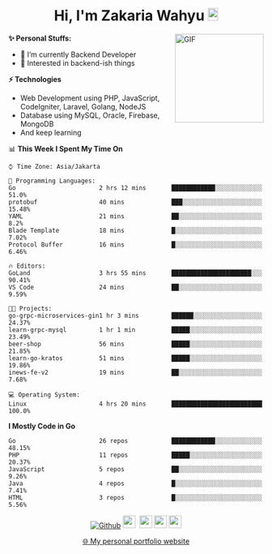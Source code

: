<h1 align="center">Hi, I'm Zakaria Wahyu <img src="https://github.com/TheDudeThatCode/TheDudeThatCode/blob/master/Assets/Hi.gif" width="20px" height="25px"></h1>

<img align="right" alt="GIF" height="175px" src="https://www.nayakapratama.co.id/wp-content/uploads/2019/07/Website-Maintenance.gif" />

**✨ Personal Stuffs:**
- 🔭 I’m currently Backend Developer
- 🌱 Interested in backend-ish things

**⚡ Technologies**
- Web Development using PHP, JavaScript, CodeIgniter, Laravel, Golang, NodeJS
- Database using MySQL, Oracle, Firebase, MongoDB
- And keep learning

<!--START_SECTION:waka-->
📊 **This Week I Spent My Time On** 

```text
⌚︎ Time Zone: Asia/Jakarta

💬 Programming Languages: 
Go                       2 hrs 12 mins       ████████████░░░░░░░░░░░░░   51.0% 
protobuf                 40 mins             ███░░░░░░░░░░░░░░░░░░░░░░   15.48% 
YAML                     21 mins             ██░░░░░░░░░░░░░░░░░░░░░░░   8.2% 
Blade Template           18 mins             █░░░░░░░░░░░░░░░░░░░░░░░░   7.02% 
Protocol Buffer          16 mins             █░░░░░░░░░░░░░░░░░░░░░░░░   6.46%

🔥 Editors: 
GoLand                   3 hrs 55 mins       ██████████████████████░░░   90.41% 
VS Code                  24 mins             ██░░░░░░░░░░░░░░░░░░░░░░░   9.59%

🐱‍💻 Projects: 
go-grpc-microservices-gin1 hr 3 mins         ██████░░░░░░░░░░░░░░░░░░░   24.37% 
learn-grpc-mysql         1 hr 1 min          █████░░░░░░░░░░░░░░░░░░░░   23.49% 
beer-shop                56 mins             █████░░░░░░░░░░░░░░░░░░░░   21.85% 
learn-go-kratos          51 mins             █████░░░░░░░░░░░░░░░░░░░░   19.86% 
inews-fe-v2              19 mins             ██░░░░░░░░░░░░░░░░░░░░░░░   7.68%

💻 Operating System: 
Linux                    4 hrs 20 mins       █████████████████████████   100.0%

```

**I Mostly Code in Go** 

```text
Go                       26 repos            ████████████░░░░░░░░░░░░░   48.15% 
PHP                      11 repos            █████░░░░░░░░░░░░░░░░░░░░   20.37% 
JavaScript               5 repos             ██░░░░░░░░░░░░░░░░░░░░░░░   9.26% 
Java                     4 repos             █░░░░░░░░░░░░░░░░░░░░░░░░   7.41% 
HTML                     3 repos             █░░░░░░░░░░░░░░░░░░░░░░░░   5.56%

```



<!--END_SECTION:waka-->

<p align="center">
<a href="https://github.com/zakariawahyu" target="_blank"><img alt="Github" src="https://img.shields.io/badge/GitHub-%2312100E.svg?&style=for-the-badge&logo=Github&logoColor=white" /></a>
<a href="https://www.twitter.com/_zakariawahyu"><img src="https://img.shields.io/badge/twitter-%231DA1F2.svg?&style=for-the-badge&logo=twitter&logoColor=white" height=25></a> 
<a href="https://www.linkedin.com/in/zakariawahyu"><img src="https://img.shields.io/badge/linkedin-%230077B5.svg?&style=for-the-badge&logo=linkedin&logoColor=white" height=25></a> 
<a href="https://www.instagram.com/_zakariawahyu"><img src="https://img.shields.io/badge/instagram-%23E4405F.svg?&style=for-the-badge&logo=instagram&logoColor=white" height=25></a>
<a href="https://medium.com/@zakariawahyu"><img src="https://img.shields.io/badge/Medium-12100E?style=for-the-badge&logo=medium&logoColor=white" height=25></a>
</p>
<p align="center"><a href="https://www.zakariawahyu.com" target="_blank">🌐 My personal portfolio website</a></p>
